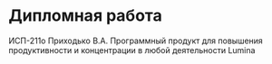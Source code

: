 # Дипломная работа

ИСП-211о Приходько В.А.
Программный продукт для повышения продуктивности и концентрации в любой деятельности
Lumina
